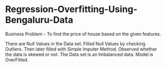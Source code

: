 # Regression-Overfitting-Using-Bengaluru-Data

Business Problem - To find the price of house based on the given features.


There are Null Values in the Data set.
Filled Null Values by checking Outliers. Then later filled with Simple Imputer Method.
Observed whether the data is skewed or not.
The Data set is an Imbalanced data. Model is OverFitted.
